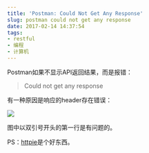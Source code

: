 ```yaml
---
title: 'Postman: Could Not Get Any Response'
slug: postman could not get any response
date: 2017-02-14 14:37:54
tags:
- restful
- 编程
- 计算机
---
```


Postman如果不显示API返回结果，而是报错：

> Could not get any response

有一种原因是响应的header存在错误：

![](https://wx1.sinaimg.cn/large/006tNbRwly1fwvx7lf9t7j30jd04fq3q.jpg)

图中以双引号开头的第一行是有问题的。

PS：[httpie](https://httpie.org)是个好东西。
